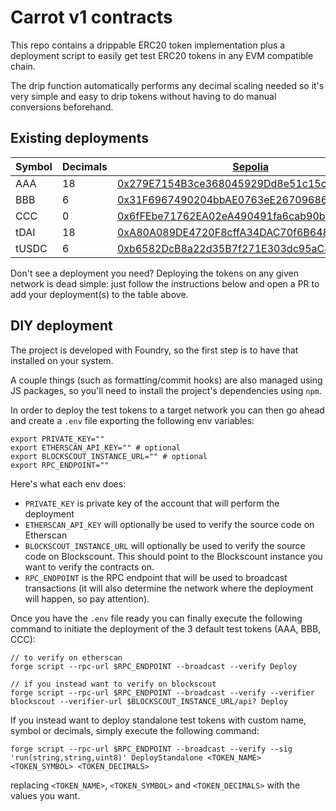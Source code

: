 # Carrot v1 contracts

This repo contains a drippable ERC20 token implementation plus a deployment
script to easily get test ERC20 tokens in any EVM compatible chain.

The drip function automatically performs any decimal scaling needed so it's very
simple and easy to drip tokens without having to do manual conversions
beforehand.

## Existing deployments

| Symbol | Decimals | [Sepolia](https://sepolia.dev/)                                                                                               | [Scroll alpha testnet](https://guide.scroll.io/)                                                                              | [Scroll Sepolia testnet](https://docs.scroll.io/en/developers/developer-quickstart/)                                                  | [Polygon Mumbai testnet](https://wiki.polygon.technology/docs)                                                                  | [Arbitrum Sepolia](https://sepolia.arbiscan.io)                                                                              | [Celo Alfajores](https://docs.celo.org/network/alfajores)                                                                      | [Holesky](https://holesky.etherscan.io/)                                                                                      | [Mantle Sepolia](https://docs-v2.mantle.xyz/)                                                                                   | [Mantle Sepolia](https://docs.base.org/docs/using-base#testnet)                                                                 | [Form testnet](https://explorer.form.network/)                                                                                 | [Arthera testnet](https://explorer-test.arthera.net)                                                                               |
| ------ | -------- | ----------------------------------------------------------------------------------------------------------------------------- | ----------------------------------------------------------------------------------------------------------------------------- | ------------------------------------------------------------------------------------------------------------------------------------- | ------------------------------------------------------------------------------------------------------------------------------- | ---------------------------------------------------------------------------------------------------------------------------- | ------------------------------------------------------------------------------------------------------------------------------ | ----------------------------------------------------------------------------------------------------------------------------- | ------------------------------------------------------------------------------------------------------------------------------- | ------------------------------------------------------------------------------------------------------------------------------- | ------------------------------------------------------------------------------------------------------------------------------ | ---------------------------------------------------------------------------------------------------------------------------------- |
| AAA    | 18       | [0x279E7154B3ce368045929Dd8e51c15c7f74351bf](https://sepolia.etherscan.io/address/0x279E7154B3ce368045929Dd8e51c15c7f74351bf) | [0x7405769BEfAc397563D976470bdb1B790d26a025](https://blockscout.scroll.io/address/0x7405769BEfAc397563D976470bdb1B790d26a025) | [0x8Ed4b3029f591362411318aEB86EF3EC1fbfe0e5](https://sepolia-blockscout.scroll.io/address/0x8Ed4b3029f591362411318aEB86EF3EC1fbfe0e5) | [0x87d24272071593B4a7907fd133E74EC30025D4F9](https://mumbai.polygonscan.com/address/0x87d24272071593B4a7907fd133E74EC30025D4F9) | [0xD1D3Cf05Ef211C71056f0aF1a7FD1DF989E109c3](https://sepolia.arbiscan.io/address/0xD1D3Cf05Ef211C71056f0aF1a7FD1DF989E109c3) | [0xBbB06b25484AB9E23FEe8Ee321Af8e253ea7A76a](https://alfajores.celoscan.io/address/0xBbB06b25484AB9E23FEe8Ee321Af8e253ea7A76a) | [0xD6e88c910329fE3597498772eB94991a0630306d](https://holesky.etherscan.io/address/0xD6e88c910329fE3597498772eB94991a0630306d) |                                                                                                                                 |                                                                                                                                 |                                                                                                                                | [0xe82c4D8b993D613a28600B953e91A3A93Ae69Fd6](https://explorer-test.arthera.net/address/0xe82c4D8b993D613a28600B953e91A3A93Ae69Fd6) |
| BBB    | 6        | [0x31F6967490204bbAE0763eE26709686b4477477f](https://sepolia.etherscan.io/address/0x31F6967490204bbAE0763eE26709686b4477477f) | [0xcA9b84f307c7E7825C6e9B1da732f0a7e953889D](https://blockscout.scroll.io/address/0xcA9b84f307c7E7825C6e9B1da732f0a7e953889D) | [0x1776bE1f971CB0F758680aCFD2cc5121B474249E](https://sepolia-blockscout.scroll.io/address/0x1776bE1f971CB0F758680aCFD2cc5121B474249E) | [0x1b5baCE1a0400Fb90CF63F30Fd0B83C51E7ea08c](https://mumbai.polygonscan.com/address/0x1b5baCE1a0400Fb90CF63F30Fd0B83C51E7ea08c) | [0xC8e265D4c037b0E0641c84b440Ab260F4FDaFD24](https://sepolia.arbiscan.io/address/0xC8e265D4c037b0E0641c84b440Ab260F4FDaFD24) | [0x3325a167DA3130D7788E41f614C725C11DcEb5E7](https://alfajores.celoscan.io/address/0x3325a167DA3130D7788E41f614C725C11DcEb5E7) | [0xe3dA4E4b76C4ed3e4227db20F20d1F25A4507f9b](https://holesky.etherscan.io/address/0xe3dA4E4b76C4ed3e4227db20F20d1F25A4507f9b) |                                                                                                                                 |                                                                                                                                 |                                                                                                                                | [0xBbB06b25484AB9E23FEe8Ee321Af8e253ea7A76a](https://explorer-test.arthera.net/address/0xBbB06b25484AB9E23FEe8Ee321Af8e253ea7A76a) |
| CCC    | 0        | [0x6fFEbe71762EA02eA490491fa6cab90b2f744787](https://sepolia.etherscan.io/address/0x6fFEbe71762EA02eA490491fa6cab90b2f744787) | [0xb4F8FB8cC48A9Eb8d8E0A530C9775eD06728BaDd](https://blockscout.scroll.io/address/0xb4F8FB8cC48A9Eb8d8E0A530C9775eD06728BaDd) | [0xc325890958D399ee26c26D21bBeFbDA17B03a611](https://sepolia-blockscout.scroll.io/address/0xc325890958D399ee26c26D21bBeFbDA17B03a611) | [0x8Ed4b3029f591362411318aEB86EF3EC1fbfe0e5](https://mumbai.polygonscan.com/address/0x8Ed4b3029f591362411318aEB86EF3EC1fbfe0e5) | [0x729385aA526Aa6f338C5f11b33Da0128d223a950](https://sepolia.arbiscan.io/address/0x729385aA526Aa6f338C5f11b33Da0128d223a950) | [0x95Bf186929194099899139Ff79998cC147290F28](https://alfajores.celoscan.io/address/0x95Bf186929194099899139Ff79998cC147290F28) | [0xe82c4D8b993D613a28600B953e91A3A93Ae69Fd6](https://holesky.etherscan.io/address/0xe82c4D8b993D613a28600B953e91A3A93Ae69Fd6) |                                                                                                                                 |                                                                                                                                 |                                                                                                                                | [0x3325a167DA3130D7788E41f614C725C11DcEb5E7](https://explorer-test.arthera.net/address/0x3325a167DA3130D7788E41f614C725C11DcEb5E7) |
| tDAI   | 18       | [0xA80A089DE4720F8cffA34DAC70f6B648832A0DDb](https://sepolia.etherscan.io/address/0xA80A089DE4720F8cffA34DAC70f6B648832A0DDb) |                                                                                                                               |                                                                                                                                       |                                                                                                                                 |                                                                                                                              | [0x2043D9aa54e333c52dB22a8AFbFCbdcE35958f42](https://alfajores.celoscan.io/address/0x2043D9aa54e333c52dB22a8AFbFCbdcE35958f42) | [0x0Fe5A93b63ACcf31679321dd0Daf341c037A1187](https://holesky.etherscan.io/address/0x0Fe5A93b63ACcf31679321dd0Daf341c037A1187) | [0xD1D3Cf05Ef211C71056f0aF1a7FD1DF989E109c3](https://sepolia.mantlescan.xyz/address/0xD1D3Cf05Ef211C71056f0aF1a7FD1DF989E109c3) | [0xe82c4D8b993D613a28600B953e91A3A93Ae69Fd6](https://sepolia.mantlescan.xyz/address/0xe82c4D8b993D613a28600B953e91A3A93Ae69Fd6) | [0x0ccF417f00F6BC8345b0Cec24Ad2Ece4699a7341](https://explorer.form.network/address/0x0ccF417f00F6BC8345b0Cec24Ad2Ece4699a7341) | [0x95Bf186929194099899139Ff79998cC147290F28](https://explorer-test.arthera.net/address/0x95Bf186929194099899139Ff79998cC147290F28) |
| tUSDC  | 6        | [0xb6582DcB8a22d35B7f271E303dc95aC888CAC8E2](https://sepolia.etherscan.io/address/0xb6582DcB8a22d35B7f271E303dc95aC888CAC8E2) |                                                                                                                               |                                                                                                                                       |                                                                                                                                 |                                                                                                                              | [0x22d8655b405F6a8D6Bb7c5838AaF187a32158B07](https://alfajores.celoscan.io/address/0x22d8655b405F6a8D6Bb7c5838AaF187a32158B07) | [0xa5bA8636a78BBf1910430d0368C0175eF5a1845B](https://holesky.etherscan.io/address/0xa5bA8636a78BBf1910430d0368C0175eF5a1845B) | [0xC8e265D4c037b0E0641c84b440Ab260F4FDaFD24](https://sepolia.mantlescan.xyz/address/0xC8e265D4c037b0E0641c84b440Ab260F4FDaFD24) | [0xBbB06b25484AB9E23FEe8Ee321Af8e253ea7A76a](https://sepolia.mantlescan.xyz/address/0xBbB06b25484AB9E23FEe8Ee321Af8e253ea7A76a) | [0x1E431c47a65c822d04F68058cBB9FF89EAe976CE](https://explorer.form.network/address/0x1E431c47a65c822d04F68058cBB9FF89EAe976CE) |                                                                                                                                    |

Don't see a deployment you need? Deploying the tokens on any given network is
dead simple: just follow the instructions below and open a PR to add your
deployment(s) to the table above.

## DIY deployment

The project is developed with Foundry, so the first step is to have that
installed on your system.

A couple things (such as formatting/commit hooks) are also managed using JS
packages, so you'll need to install the project's dependencies using `npm`.

In order to deploy the test tokens to a target network you can then go ahead and
create a `.env` file exporting the following env variables:

```
export PRIVATE_KEY=""
export ETHERSCAN_API_KEY="" # optional
export BLOCKSCOUT_INSTANCE_URL="" # optional
export RPC_ENDPOINT=""
```

Here's what each env does:

- `PRIVATE_KEY` is private key of the account that will perform the deployment
- `ETHERSCAN_API_KEY` will optionally be used to verify the source code on
  Etherscan
- `BLOCKSCOUT_INSTANCE_URL` will optionally be used to verify the source code on
  Blockscount. This should point to the Blockscount instance you want to verify
  the contracts on.
- `RPC_ENDPOINT` is the RPC endpoint that will be used to broadcast transactions
  (it will also determine the network where the deployment will happen, so pay
  attention).

Once you have the `.env` file ready you can finally execute the following
command to initiate the deployment of the 3 default test tokens (AAA, BBB, CCC):

```
// to verify on etherscan
forge script --rpc-url $RPC_ENDPOINT --broadcast --verify Deploy

// if you instead want to verify on blockscout
forge script --rpc-url $RPC_ENDPOINT --broadcast --verify --verifier blockscout --verifier-url $BLOCKSCOUT_INSTANCE_URL/api? Deploy
```

If you instead want to deploy standalone test tokens with custom name, symbol or
decimals, simply execute the following command:

```
forge script --rpc-url $RPC_ENDPOINT --broadcast --verify --sig 'run(string,string,uint8)' DeployStandalone <TOKEN_NAME> <TOKEN_SYMBOL> <TOKEN_DECIMALS>
```

replacing `<TOKEN_NAME>`, `<TOKEN_SYMBOL>` and `<TOKEN_DECIMALS>` with the
values you want.

